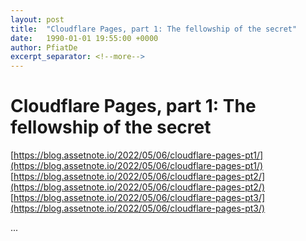 ```yaml
---
layout: post
title:  "Cloudflare Pages, part 1: The fellowship of the secret"
date:   1990-01-01 19:55:00 +0000
author: PfiatDe
excerpt_separator: <!--more-->
---
```


# Cloudflare Pages, part 1: The fellowship of the secret
[https://blog.assetnote.io/2022/05/06/cloudflare-pages-pt1/](https://blog.assetnote.io/2022/05/06/cloudflare-pages-pt1/)
[https://blog.assetnote.io/2022/05/06/cloudflare-pages-pt2/](https://blog.assetnote.io/2022/05/06/cloudflare-pages-pt2/)
[https://blog.assetnote.io/2022/05/06/cloudflare-pages-pt3/](https://blog.assetnote.io/2022/05/06/cloudflare-pages-pt3/)

...
<!--more-->

